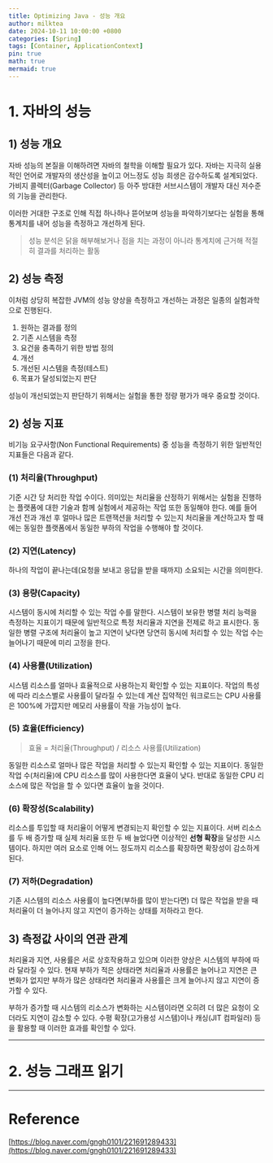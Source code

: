 ```yaml
---
title: Optimizing Java - 성능 개요
author: milktea
date: 2024-10-11 10:00:00 +0800
categories: [Spring]
tags: [Container, ApplicationContext]
pin: true
math: true
mermaid: true
---
```


# 1. 자바의 성능

## 1) 성능 개요

자바 성능의 본질을 이해하려면 자바의 철학을 이해할 필요가 있다.
자바는 지극히 실용적인 언어로 개발자의 생산성을 높이고 어느정도 성능 희생은 감수하도록 설계되었다.
가비지 콜렉터(Garbage Collector) 등 아주 방대한 서브시스템이 개발자 대신 저수준의 기능을 관리한다.

이러한 거대한 구조로 인해 직접 하나하나 뜯어보며 성능을 파악하기보다는 실험을 통해 통계치를 내어 성능을 측정하고 개선하게 된다.

> 성능 분석은 닭을 해부해보거나 점을 치는 과정이 아니라 통계치에 근거해 적절히 결과를 처리하는 활동

## 2) 성능 측정

이처럼 상당히 복잡한 JVM의 성능 양상을 측정하고 개선하는 과정은 일종의 실험과학으로 진행된다.

1. 원하는 결과를 정의
2. 기존 시스템을 측정
3. 요건을 충족하기 위한 방법 정의
4. 개선
5. 개선된 시스템을 측정(테스트)
6. 목표가 달성되었는지 판단

성능이 개선되었는지 판단하기 위해서는 실험을 통한 정량 평가가 매우 중요할 것이다.

## 2) 성능 지표

비기능 요구사항(Non Functional Requirements) 중 성능을 측정하기 위한 일반적인 지표들은 다음과 같다.

### (1) 처리율(Throughput)

기준 시간 당 처리한 작업 수이다.
의미있는 처리율을 산정하기 위해서는 실험을 진행하는 플랫폼에 대한 기술과 함께 실험에서 제공하는 작업 또한 동일해야 한다.
예를 들어 개선 전과 개선 후 얼마나 많은 트랜잭션을 처리할 수 있는지 처리율을 계산하고자 할 때에는 동일한 플랫폼에서 동일한 부하의 작업을 수행해야 할 것이다.

### (2) 지연(Latency)

하나의 작업이 끝나는데(요청을 보내고 응답을 받을 때까지) 소요되는 시간을 의미한다.

### (3) 용량(Capacity)

시스템이 동시에 처리할 수 있는 작업 수를 말한다.
시스템이 보유한 병렬 처리 능력을 측정하는 지표이기 때문에 일반적으로 특정 처리율과 지연을 전제로 하고 표시한다.
동일한 병렬 구조에 처리율이 높고 지연이 낮다면 당연히 동시에 처리할 수 있는 작업 수는 늘어나기 때문에 미리 고정을 한다.

### (4) 사용률(Utilization)

시스템 리소스를 얼마나 효율적으로 사용하는지 확인할 수 있는 지표이다.
작업의 특성에 따라 리소스별로 사용률이 달라질 수 있는데 계산 집약적인 워크로드는 CPU 사용률은 100%에 가깝지만 메모리 사용률이 작을 가능성이 높다.

### (5) 효율(Efficiency)

> 효율 = 처리율(Throughput) / 리소스 사용률(Utilization)

동일한 리소스로 얼마나 많은 작업을 처리할 수 있는지 확인할 수 있는 지표이다.
동일한 작업 수(처리율)에 CPU 리소스를 많이 사용한다면 효율이 낮다.
반대로 동일한 CPU 리소스에 많은 작업을 할 수 있다면 효율이 높을 것이다.

### (6) 확장성(Scalability)

리소스를 투입할 때 처리율이 어떻게 변경되는지 확인할 수 있는 지표이다.
서버 리소스를 두 배 증가할 때 실제 처리율 또한 두 배 늘었다면 이상적인 **선형 확장**을 달성한 시스템이다.
하지만 여러 요소로 인해 어느 정도까지 리소스를 확장하면 확장성이 감소하게 된다.

### (7) 저하(Degradation)

기존 시스템의 리소스 사용률이 높다면(부하를 많이 받는다면) 더 많은 작업을 받을 때 처리율이 더 늘어나지 않고 지연이 증가하는 상태를 저하라고 한다.

## 3) 측정값 사이의 연관 관계

처리율과 지연, 사용률은 서로 상호작용하고 있으며 이러한 양상은 시스템의 부하에 따라 달라질 수 있다.
현재 부하가 적은 상태라면 처리율과 사용률은 늘어나고 지연은 큰 변화가 없지만 부하가 많은 상태라면 처리율과 사용률은 크게 늘어나지 않고 지연이 증가할 수 있다.

부하가 증가할 때 시스템의 리소스가 변화하는 시스템이라면 오히려 더 많은 요청이 오더라도 지연이 감소할 수 있다.
수평 확장(고가용성 시스템)이나 캐싱(JIT 컴파일러) 등을 활용할 때 이러한 효과를 확인할 수 있다.

---

# 2. 성능 그래프 읽기




---

# Reference

[https://blog.naver.com/gngh0101/221691289433](https://blog.naver.com/gngh0101/221691289433)
